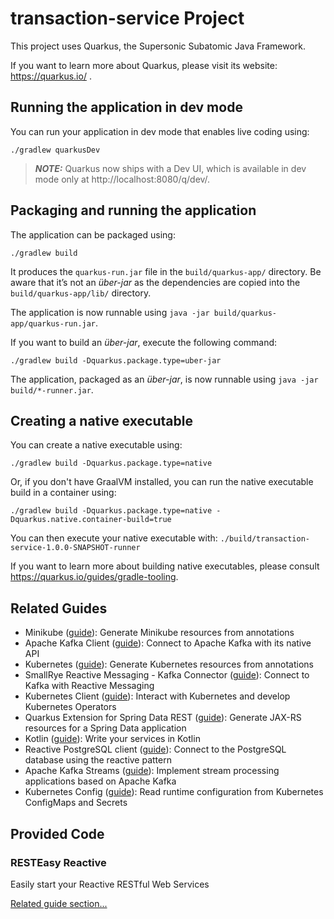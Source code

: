 # transaction-service Project

This project uses Quarkus, the Supersonic Subatomic Java Framework.

If you want to learn more about Quarkus, please visit its website: https://quarkus.io/ .

## Running the application in dev mode

You can run your application in dev mode that enables live coding using:
```shell script
./gradlew quarkusDev
```

> **_NOTE:_**  Quarkus now ships with a Dev UI, which is available in dev mode only at http://localhost:8080/q/dev/.

## Packaging and running the application

The application can be packaged using:
```shell script
./gradlew build
```
It produces the `quarkus-run.jar` file in the `build/quarkus-app/` directory.
Be aware that it’s not an _über-jar_ as the dependencies are copied into the `build/quarkus-app/lib/` directory.

The application is now runnable using `java -jar build/quarkus-app/quarkus-run.jar`.

If you want to build an _über-jar_, execute the following command:
```shell script
./gradlew build -Dquarkus.package.type=uber-jar
```

The application, packaged as an _über-jar_, is now runnable using `java -jar build/*-runner.jar`.

## Creating a native executable

You can create a native executable using: 
```shell script
./gradlew build -Dquarkus.package.type=native
```

Or, if you don't have GraalVM installed, you can run the native executable build in a container using: 
```shell script
./gradlew build -Dquarkus.package.type=native -Dquarkus.native.container-build=true
```

You can then execute your native executable with: `./build/transaction-service-1.0.0-SNAPSHOT-runner`

If you want to learn more about building native executables, please consult https://quarkus.io/guides/gradle-tooling.

## Related Guides

- Minikube ([guide](https://quarkus.io/guides/kubernetes)): Generate Minikube resources from annotations
- Apache Kafka Client ([guide](https://quarkus.io/guides/kafka)): Connect to Apache Kafka with its native API
- Kubernetes ([guide](https://quarkus.io/guides/kubernetes)): Generate Kubernetes resources from annotations
- SmallRye Reactive Messaging - Kafka Connector ([guide](https://quarkus.io/guides/kafka-reactive-getting-started)): Connect to Kafka with Reactive Messaging
- Kubernetes Client ([guide](https://quarkus.io/guides/kubernetes-client)): Interact with Kubernetes and develop Kubernetes Operators
- Quarkus Extension for Spring Data REST ([guide](https://quarkus.io/guides/spring-data-rest)): Generate JAX-RS resources for a Spring Data application
- Kotlin ([guide](https://quarkus.io/guides/kotlin)): Write your services in Kotlin
- Reactive PostgreSQL client ([guide](https://quarkus.io/guides/reactive-sql-clients)): Connect to the PostgreSQL database using the reactive pattern
- Apache Kafka Streams ([guide](https://quarkus.io/guides/kafka-streams)): Implement stream processing applications based on Apache Kafka
- Kubernetes Config ([guide](https://quarkus.io/guides/kubernetes-config)): Read runtime configuration from Kubernetes ConfigMaps and Secrets

## Provided Code

### RESTEasy Reactive

Easily start your Reactive RESTful Web Services

[Related guide section...](https://quarkus.io/guides/getting-started-reactive#reactive-jax-rs-resources)
